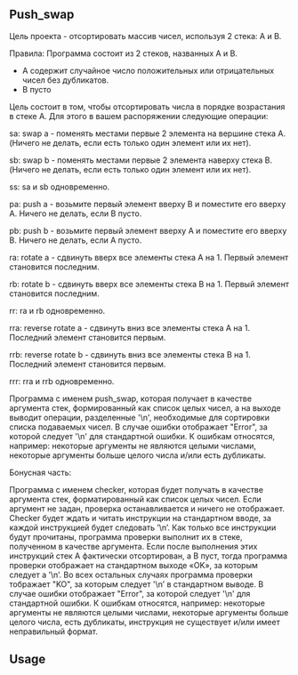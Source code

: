 ## Push_swap 

Цель проекта - отсортировать массив чисел, используя 2 стека: A и B.

Правила: 
Программа состоит из 2 стеков, названных A и B. 
* A содержит случайное число положительных или отрицательных чисел без дубликатов.
* B пусто

Цель состоит в том, чтобы отсортировать числа в порядке возрастания в стеке A.
Для этого в вашем распоряжении следующие операции:

sa: swap a - поменять местами первые 2 элемента на вершине стека A. (Ничего не делать, если есть только один элемент или их нет).

sb: swap b - поменять местами первые 2 элемента наверху стека B. (Ничего не делать, если есть только один элемент или их нет).

ss: sa и sb одновременно.

pa: push a - возьмите первый элемент вверху B и поместите его вверху A. Ничего не делать, если B пусто.

pb: push b - возьмите первый элемент вверху A и поместите его вверху B. Ничего не делать, если A пусто.

ra: rotate a - сдвинуть вверх все элементы стека A на 1. Первый элемент становится последним.

rb: rotate b - сдвинуть вверх все элементы стека B на 1. Первый элемент становится последним.

rr: ra и rb одновременно.

rra: reverse rotate a - сдвинуть вниз все элементы стека A на 1. Последний элемент становится первым.

rrb: reverse rotate b - сдвинуть вниз все элементы стека B на 1. Последний элемент становится первым.

rrr: rra и rrb одновременно. 

Программa с именем push_swap, которая получает в качестве аргумента стек, формированный как список целых чисел, а на выходе выводит операции, разделенные '\n', необходимые для сортировки списка подаваемых чисел.
В случае ошибки отображает "Error", за которой следует '\n' для стандартной ошибки. К ошибкам относятся, например: некоторые аргументы не являются целыми числами, некоторые аргументы больше целого числа и/или есть дубликаты.

Бонусная часть:

Программа с именем checker, которая будет получать в качестве аргумента стек, форматированный как список целых чисел. Если аргумент не задан, проверка останавливается и ничего не отображает.
Checker будет ждать и читать инструкции на стандартном вводе, за каждой инструкцией будет следовать ’\n’. Как только все инструкции будут прочитаны, программа проверки выполнит их в стеке, полученном в качестве аргумента.
Если после выполнения этих инструкций стек A фактически отсортирован, а B пуст, тогда программа проверки отображает на стандартном выходе «OK», за которым следует a ’\n’. Во всех остальных случаях программа проверки тображает "KO", за которым следует '\n’ в стандартном выводе.
В случае ошибки отображает "Error", за которой следует '\n' для стандартной ошибки. К ошибкам относятся, например: некоторые аргументы не являются целыми числами, некоторые аргументы больше целого числа, есть дубликаты, инструкция не существует и/или имеет неправильный формат.

## Usage

> 
